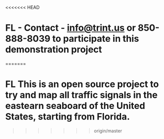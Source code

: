 <<<<<<< HEAD
# FL - Contact - info@trint.us or 850-888-8039 to participate in this demonstration project
=======
# FL This is an open source project to try and map all traffic signals in the eastearn seaboard of the United States, starting from Florida.
>>>>>>> origin/master
